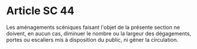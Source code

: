 # Article SC 44

Les aménagements scéniques faisant l'objet de la présente section ne doivent, en aucun cas, diminuer le nombre ou la largeur des dégagements, portes ou escaliers mis à disposition du public, ni gêner la circulation.

